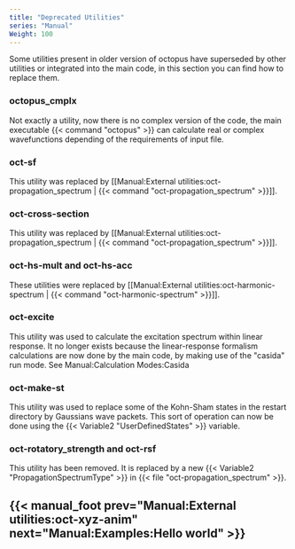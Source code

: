 ```yaml
---
title: "Deprecated Utilities"
series: "Manual"
Weight: 100
---
```



Some utilities present in older version of octopus have superseded by other utilities or integrated into the main code, in this section you can find how to replace them.

###  octopus_cmplx  

Not exactly a utility, now there is no complex version of the code, the main executable {{< command "octopus" >}} can calculate real or complex wavefunctions depending of the requirements of input file.

###  oct-sf  

This utility was replaced by [[Manual:External utilities:oct-propagation_spectrum | {{< command "oct-propagation_spectrum" >}}]].

###  oct-cross-section  

This utility was replaced by [[Manual:External utilities:oct-propagation_spectrum | {{< command "oct-propagation_spectrum" >}}]].

###  oct-hs-mult and oct-hs-acc  

These utilities were replaced by [[Manual:External utilities:oct-harmonic-spectrum | {{< command "oct-harmonic-spectrum" >}}]].

###  oct-excite  

This utility was used to calculate the excitation spectrum within linear response. It no longer exists because the linear-response formalism calculations are now done by the main code, by making use of the "casida" run mode. See Manual:Calculation Modes:Casida

###  oct-make-st  

This utility was used to replace some of the Kohn-Sham states in the restart directory by Gaussians wave packets. This sort of operation can now be done using the {{< Variable2 "UserDefinedStates" >}} variable.

###  oct-rotatory_strength and oct-rsf  

This utility has been removed. It is replaced by a new {{< Variable2 "PropagationSpectrumType" >}} in {{< file "oct-propagation_spectrum" >}}.

{{< manual_foot prev="Manual:External utilities:oct-xyz-anim" next="Manual:Examples:Hello world" >}}
---------------------------------------------
